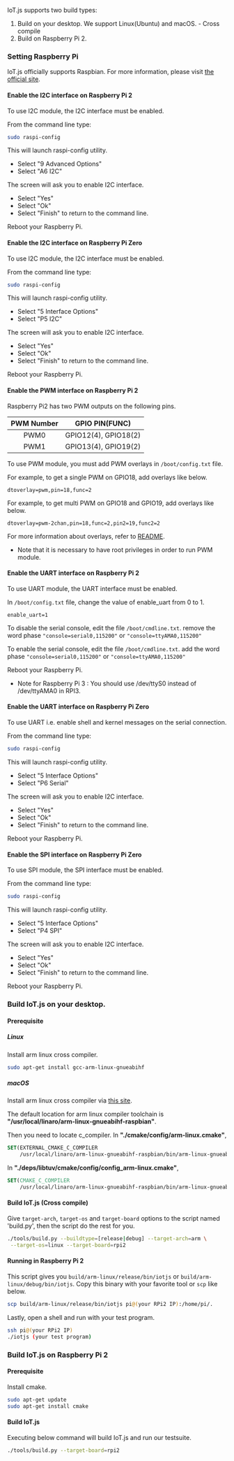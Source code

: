 
IoT.js supports two build types:

1. Build on your desktop. We support Linux(Ubuntu) and macOS. - Cross compile
2. Build on Raspberry Pi 2.

### Setting Raspberry Pi

IoT.js officially supports Raspbian. For more information, please visit [the official site](https://www.raspberrypi.org/downloads/raspbian/).

#### Enable the I2C interface on Raspberry Pi 2

To use I2C module, the I2C interface must be enabled.

From the command line type:
```bash
sudo raspi-config
```
This will launch raspi-config utility.
   * Select "9 Advanced Options"
   * Select "A6 I2C"

The screen will ask you to enable I2C interface.
   * Select "Yes"
   * Select "Ok"
   * Select "Finish" to return to the command line.

Reboot your Raspberry Pi.

#### Enable the I2C interface on Raspberry Pi Zero

To use I2C module, the I2C interface must be enabled.

From the command line type:
```bash
sudo raspi-config
```
This will launch raspi-config utility.
   * Select "5 Interface Options"
   * Select "P5 I2C"

The screen will ask you to enable I2C interface.
   * Select "Yes"
   * Select "Ok"
   * Select "Finish" to return to the command line.

Reboot your Raspberry Pi.

#### Enable the PWM interface on Raspberry Pi 2

Raspberry Pi2 has two PWM outputs on the following pins.

| PWM Number | GPIO PIN(FUNC) |
| :---: | :---: |
| PWM0 | GPIO12(4), GPIO18(2) |
| PWM1 | GPIO13(4), GPIO19(2) |

To use PWM module, you must add PWM overlays in `/boot/config.txt` file.

For example, to get a single PWM on GPIO18, add overlays like below.
```
dtoverlay=pwm,pin=18,func=2
```

For example, to get multi PWM on GPIO18 and GPIO19, add overlays like below.
```
dtoverlay=pwm-2chan,pin=18,func=2,pin2=19,func2=2
```

For more information about overlays, refer to [README](https://github.com/raspberrypi/linux/blob/rpi-4.9.y/arch/arm/boot/dts/overlays/README).

* Note that it is necessary to have root privileges in order to run PWM module.

#### Enable the UART interface on Raspberry Pi 2

To use UART module, the UART interface must be enabled.

In `/boot/config.txt` file, change the value of enable_uart from 0 to 1.
```
enable_uart=1
```

To disable the serial console, edit the file `/boot/cmdline.txt`.
remove the word phase ```"console=serial0,115200"``` or ```"console=ttyAMA0,115200"```

To enable the serial console, edit the file `/boot/cmdline.txt`.
add the word phase ```"console=serial0,115200"``` or ```"console=ttyAMA0,115200"```

Reboot your Raspberry Pi.

* Note for Raspberry Pi 3 : You should use /dev/ttyS0 instead of /dev/ttyAMA0 in RPI3.

#### Enable the UART interface on Raspberry Pi Zero

To use UART i.e. enable shell and kernel messages on the serial connection.

From the command line type:
```bash
sudo raspi-config
```
This will launch raspi-config utility.
   * Select "5 Interface Options"
   * Select "P6 Serial"

The screen will ask you to enable I2C interface.
   * Select "Yes"
   * Select "Ok"
   * Select "Finish" to return to the command line.

Reboot your Raspberry Pi.

#### Enable the SPI interface on Raspberry Pi Zero

To use SPI module, the SPI interface must be enabled.

From the command line type:
```bash
sudo raspi-config
```
This will launch raspi-config utility.
   * Select "5 Interface Options"
   * Select "P4 SPI"

The screen will ask you to enable I2C interface.
   * Select "Yes"
   * Select "Ok"
   * Select "Finish" to return to the command line.

Reboot your Raspberry Pi.

### Build IoT.js on your desktop.

#### Prerequisite
##### Linux

Install arm linux cross compiler.

``` bash
sudo apt-get install gcc-arm-linux-gnueabihf
```

##### macOS

Install arm linux cross compiler via [this site](http://www.welzels.de/blog/en/arm-cross-compiling-with-mac-os-x/).

The default location for arm linux compiler toolchain is **"/usr/local/linaro/arm-linux-gnueabihf-raspbian"**.

Then you need to locate c_compiler.
In **"./cmake/config/arm-linux.cmake"**,
``` cmake
SET(EXTERNAL_CMAKE_C_COMPILER
    /usr/local/linaro/arm-linux-gnueabihf-raspbian/bin/arm-linux-gnueabihf-gcc)
```
In **"./deps/libtuv/cmake/config/config_arm-linux.cmake"**,
``` cmake
SET(CMAKE_C_COMPILER
    /usr/local/linaro/arm-linux-gnueabihf-raspbian/bin/arm-linux-gnueabihf-gcc)
```

#### Build IoT.js (Cross compile)
Give `target-arch`, `target-os` and `target-board` options to the script named 'build.py', then the script do the rest for you.

``` bash
./tools/build.py --buildtype=[release|debug] --target-arch=arm \
 --target-os=linux --target-board=rpi2
```

#### Running in Raspberry Pi 2

This script gives you `build/arm-linux/release/bin/iotjs` or `build/arm-linux/debug/bin/iotjs`.
Copy this binary with your favorite tool or `scp` like below.

``` bash
scp build/arm-linux/release/bin/iotjs pi@(your RPi2 IP):/home/pi/.
```

Lastly, open a shell and run with your test program.

``` bash
ssh pi@(your RPi2 IP)
./iotjs (your test program)
```

### Build IoT.js on Raspberry Pi 2

#### Prerequisite
Install cmake.
```bash
sudo apt-get update
sudo apt-get install cmake
```

#### Build IoT.js
Executing below command will build IoT.js and run our testsuite.

``` bash
./tools/build.py --target-board=rpi2
```
